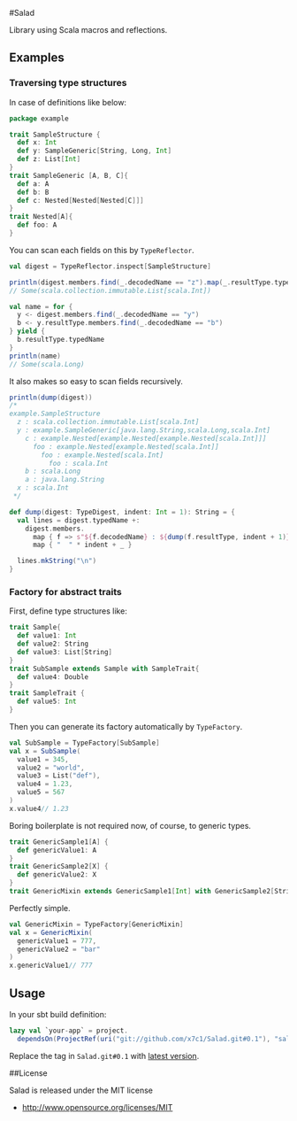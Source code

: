 #Salad

Library using Scala macros and reflections.

## Examples

### Traversing type structures

In case of definitions like below:

```scala
package example

trait SampleStructure {
  def x: Int
  def y: SampleGeneric[String, Long, Int]
  def z: List[Int]
}
trait SampleGeneric [A, B, C]{
  def a: A
  def b: B
  def c: Nested[Nested[Nested[C]]]
}
trait Nested[A]{
  def foo: A
}
```

You can scan each fields on this by `TypeReflector`.

```scala
val digest = TypeReflector.inspect[SampleStructure]

println(digest.members.find(_.decodedName == "z").map(_.resultType.typedName))
// Some(scala.collection.immutable.List[scala.Int])

val name = for {
  y <- digest.members.find(_.decodedName == "y")
  b <- y.resultType.members.find(_.decodedName == "b")
} yield {
  b.resultType.typedName
}
println(name)
// Some(scala.Long)
```

It also makes so easy to scan fields recursively.

```scala
println(dump(digest))
/*
example.SampleStructure
  z : scala.collection.immutable.List[scala.Int]
  y : example.SampleGeneric[java.lang.String,scala.Long,scala.Int]
    c : example.Nested[example.Nested[example.Nested[scala.Int]]]
      foo : example.Nested[example.Nested[scala.Int]]
        foo : example.Nested[scala.Int]
          foo : scala.Int
    b : scala.Long
    a : java.lang.String
  x : scala.Int
 */

def dump(digest: TypeDigest, indent: Int = 1): String = {
  val lines = digest.typedName +:
    digest.members.
      map { f => s"${f.decodedName} : ${dump(f.resultType, indent + 1)}" }.
      map { "  " * indent + _ }

  lines.mkString("\n")
}
```

### Factory for abstract traits

First, define type structures like:

```scala
trait Sample{
  def value1: Int
  def value2: String
  def value3: List[String]
}
trait SubSample extends Sample with SampleTrait{
  def value4: Double
}
trait SampleTrait {
  def value5: Int
}
```

Then you can generate its factory automatically by `TypeFactory`.

```scala
val SubSample = TypeFactory[SubSample]
val x = SubSample(
  value1 = 345,
  value2 = "world",
  value3 = List("def"),
  value4 = 1.23,
  value5 = 567
)
x.value4// 1.23
```

Boring boilerplate is not required now, of course, to generic types.

```scala
trait GenericSample1[A] {
  def genericValue1: A
}
trait GenericSample2[X] {
  def genericValue2: X
}
trait GenericMixin extends GenericSample1[Int] with GenericSample2[String]
```

Perfectly simple.

```scala
val GenericMixin = TypeFactory[GenericMixin]
val x = GenericMixin(
  genericValue1 = 777,
  genericValue2 = "bar"
)
x.genericValue1// 777
```

## Usage

In your sbt build definition:

```scala
lazy val `your-app` = project.
  dependsOn(ProjectRef(uri("git://github.com/x7c1/Salad.git#0.1"), "salad-lib"))
```

Replace the tag in `Salad.git#0.1` with [latest version](https://github.com/x7c1/Salad/releases).

##License

Salad is released under the MIT license

* http://www.opensource.org/licenses/MIT
